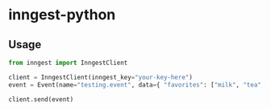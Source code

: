 # inngest-python


## Usage

```python
from inngest import InngestClient

client = InngestClient(inngest_key="your-key-here")
event = Event(name="testing.event", data={ "favorites": ["milk", "tea", "eggs"] })

client.send(event)
```
